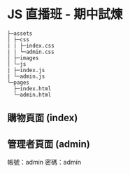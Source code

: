 # JS 直播班 - 期中試煉

```
├─assets
│ ├─css
| | ├─index.css
| | └─admin.css
│ ├─images
│ └─js
| ├─index.js
| └─admin.js
└─pages
  ├─index.html
  └─admin.html
```

## 購物頁面 (index)

## 管理者頁面 (admin)

帳號：admin
密碼：admin
